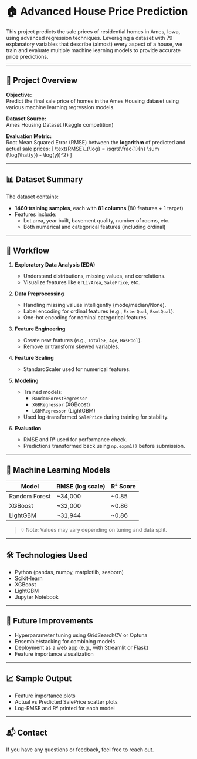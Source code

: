 # 🏠 Advanced House Price Prediction

This project predicts the sale prices of residential homes in Ames, Iowa, using advanced regression techniques. Leveraging a dataset with 79 explanatory variables that describe (almost) every aspect of a house, we train and evaluate multiple machine learning models to provide accurate price predictions.

---

## 📌 Project Overview

**Objective:**  
Predict the final sale price of homes in the Ames Housing dataset using various machine learning regression models.

**Dataset Source:**  
Ames Housing Dataset (Kaggle competition)

**Evaluation Metric:**  
Root Mean Squared Error (RMSE) between the **logarithm** of predicted and actual sale prices:
\[
\text{RMSE}_{\log} = \sqrt{\frac{1}{n} \sum (\log(\hat{y}) - \log(y))^2}
\]

---

## 📊 Dataset Summary

The dataset contains:
- **1460 training samples**, each with **81 columns** (80 features + 1 target)
- Features include:
  - Lot area, year built, basement quality, number of rooms, etc.
  - Both numerical and categorical features (including ordinal)

---

## 🧪 Workflow

1. **Exploratory Data Analysis (EDA)**
   - Understand distributions, missing values, and correlations.
   - Visualize features like `GrLivArea`, `SalePrice`, etc.

2. **Data Preprocessing**
   - Handling missing values intelligently (mode/median/None).
   - Label encoding for ordinal features (e.g., `ExterQual`, `BsmtQual`).
   - One-hot encoding for nominal categorical features.

3. **Feature Engineering**
   - Create new features (e.g., `TotalSF`, `Age`, `HasPool`).
   - Remove or transform skewed variables.

4. **Feature Scaling**
   - StandardScaler used for numerical features.

5. **Modeling**
   - Trained models:
     - `RandomForestRegressor`
     - `XGBRegressor` (XGBoost)
     - `LGBMRegressor` (LightGBM)
   - Used log-transformed `SalePrice` during training for stability.

6. **Evaluation**
   - RMSE and R² used for performance check.
   - Predictions transformed back using `np.expm1()` before submission.

---

## 🧠 Machine Learning Models

| Model              | RMSE (log scale) | R² Score |
|-------------------|------------------|----------|
| Random Forest      | ~34,000          | ~0.85    |
| XGBoost            | ~32,000          | ~0.86    |
| LightGBM           | ~31,944          | ~0.86    |

> 💡 Note: Values may vary depending on tuning and data split.

---
## 🛠️ Technologies Used

- Python (pandas, numpy, matplotlib, seaborn)
- Scikit-learn
- XGBoost
- LightGBM
- Jupyter Notebook

---

## 🚀 Future Improvements

- Hyperparameter tuning using GridSearchCV or Optuna
- Ensemble/stacking for combining models
- Deployment as a web app (e.g., with Streamlit or Flask)
- Feature importance visualization

---

## 📈 Sample Output

- Feature importance plots
- Actual vs Predicted SalePrice scatter plots
- Log-RMSE and R² printed for each model

---

## 📬 Contact

If you have any questions or feedback, feel free to reach out.
